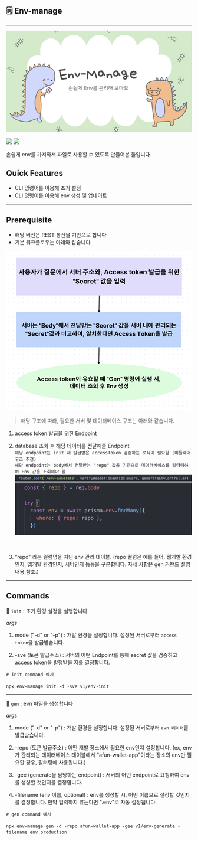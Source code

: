 ## 🗒 Env-manage

---

![env-manage](https://raw.githubusercontent.com/chltjdrhd777/image-hosting/main/%E1%84%89%E1%85%B3%E1%84%8F%E1%85%B3%E1%84%85%E1%85%B5%E1%86%AB%E1%84%89%E1%85%A3%E1%86%BA%202023-05-19%20%E1%84%8B%E1%85%A9%E1%84%92%E1%85%AE%2012.31.52.png)

<img src="https://img.shields.io/badge/.ENV-000000?style=for-the-badge&logo=.ENV&logoColor=white">
<img src="https://img.shields.io/badge/javascript-F7DF1E?style=for-the-badge&logo=javascript&logoColor=black">

<br/>

손쉽게 env를 가져와서 파일로 사용할 수 있도록 만들어본 툴입니다.

## Quick Features

- CLI 명령어를 이용해 초기 설정
- CLI 명령어를 이용해 env 생성 및 업데이트

---

## Prerequisite

- 해당 버전은 REST 통신을 기반으로 합니다
- 기본 워크플로우는 아래와 같습니다

<img src="https://raw.githubusercontent.com/chltjdrhd777/image-hosting/main/env-manager%20-workflow.png">

<br/>

> 해당 구조에 따라, 필요한 서버 및 데이터베이스 구조는 아래와 같습니다.

1. access token 발급을 위한 Endpoint <br/>

2. database 조회 후 해당 데이터를 전달해줄 Endpoint <br/>
   `해당 endpoint는 init 때 발급받은 accessToken 검증하는 로직이 필요함 (미들웨어 구조 추천)`<br/>
   `해당 endpoint는 body에서 전달받는 "repo" 값을 기준으로 데이터베이스를 필터링하여 Env 값을 조회해야 함`
   <img src="https://raw.githubusercontent.com/chltjdrhd777/image-hosting/main/access%20token%20%E1%84%80%E1%85%A5%E1%86%B7%E1%84%8C%E1%85%B3%E1%86%BC%20%E1%84%86%E1%85%B5%E1%84%83%E1%85%B3%E1%86%AF%E1%84%8B%E1%85%B0%E1%84%8B%E1%85%A5.png"><br/>
   <img src="https://raw.githubusercontent.com/chltjdrhd777/image-hosting/main/repo%20%E1%84%91%E1%85%B5%E1%86%AF%E1%84%90%E1%85%A5%E1%84%85%E1%85%B5%E1%86%BC.png">

<br/>

3. "repo" 라는 컬럼명을 지닌 env 관리 테이블. (repo 컬럼은 예를 들어, 웹개발 환경인지, 앱개발 환경인지, 서버인지 등등을 구분합니다. 자세 사항은 gen 커맨드 설명 내용 참조.)

---

## Commands

📖 `init` : 초기 환경 설정을 실행합니다 </br>

_args_</br>

1. mode ("-d" or "-p") : 개발 환경을 설정합니다. 설정된 서버로부터 `access token`을 발급받습니다.

2. -sve (토큰 발급주소) : 서버의 어떤 Endpoint를 통해 secret 값을 검증하고 access token을 발행받을 지를 결정합니다.

```
# init command 예시

npx env-manage init -d -sve v1/env-init
```

---

📖 `gen` : evn 파일을 생성합니다 </br>

_args_</br>

1. mode ("-d" or "-p") : 개발 환경을 설정합니다. 설정된 서버로부터 `evn 데이터`를 발급받습니다.

2. -repo (토큰 발급주소) : 어떤 개발 장소에서 필요한 env인지 설정합니다. (ex, env가 관리되는 데이터베이스 테이블에서 "afun-wallet-app"이라는 장소의 env만 필요할 경우, 필터링에 사용됩니다.)

3. -gee (generate을 담당하는 endpoint) : 서버의 어떤 endpoint로 요청하여 env를 생성할 것인지를 결정합니다.

4. -filename (env 이름, optional) : env를 생성할 시, 어떤 이름으로 설정할 것인지를 결정합니다. 만약 입력하지 않는다면 ".env"로 자동 설정됩니다.

```
# gen command 예시

npx env-manage gen -d -repo afun-wallet-app -gee v1/env-generate -filename env.production
```
